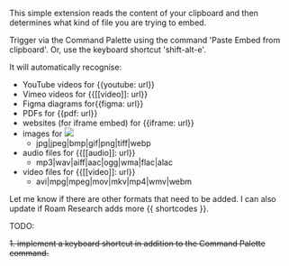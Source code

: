 This simple extension reads the content of your clipboard and then determines what kind of file you are trying to embed.

Trigger via the Command Palette using the command 'Paste Embed from clipboard'. Or, use the keyboard shortcut 'shift-alt-e'.

It will automatically recognise:

- YouTube videos for {{youtube: url}}
- Vimeo videos for {{[[video]]: url}}
- Figma diagrams for{{figma: url}}
- PDFs for {{pdf: url}}
- websites (for iframe embed) for {{iframe: url}}
- images for ![](url)
  - jpg|jpeg|bmp|gif|png|tiff|webp
- audio files for {{[[audio]]: url}}
  - mp3|wav|aiff|aac|ogg|wma|flac|alac
- video files for {{[[video]]: url}}
  - avi|mpg|mpeg|mov|mkv|mp4|wmv|webm

Let me know if there are other formats that need to be added. I can also update if Roam Research adds more {{ shortcodes }}.

TODO:

~~1. implement a keyboard shortcut in addition to the Command Palette command.~~
